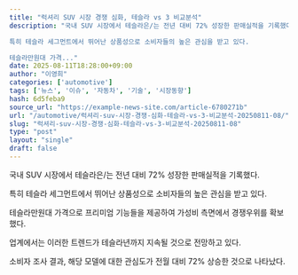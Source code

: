 ```yaml
---
title: "럭셔리 SUV 시장 경쟁 심화, 테슬라 vs 3 비교분석"
description: "국내 SUV 시장에서 테슬라은/는 전년 대비 72% 성장한 판매실적을 기록했다.

특히 테슬라 세그먼트에서 뛰어난 상품성으로 소비자들의 높은 관심을 받고 있다.

테슬라만원대 가격..."
date: 2025-08-11T18:28:00+09:00
author: "이영희"
categories: ['automotive']
tags: ['뉴스', '이슈', '자동차', '기술', '시장동향']
hash: 6d5feba9
source_url: "https://example-news-site.com/article-6780271b"
url: "/automotive/럭셔리-suv-시장-경쟁-심화-테슬라-vs-3-비교분석-20250811-08/"
slug: "럭셔리-suv-시장-경쟁-심화-테슬라-vs-3-비교분석-20250811-08"
type: "post"
layout: "single"
draft: false
---
```


국내 SUV 시장에서 테슬라은/는 전년 대비 72% 성장한 판매실적을 기록했다.

특히 테슬라 세그먼트에서 뛰어난 상품성으로 소비자들의 높은 관심을 받고 있다.

테슬라만원대 가격으로 프리미엄 기능들을 제공하여 가성비 측면에서 경쟁우위를 확보했다.

업계에서는 이러한 트렌드가 테슬라년까지 지속될 것으로 전망하고 있다.

소비자 조사 결과, 해당 모델에 대한 관심도가 전월 대비 72% 상승한 것으로 나타났다.
